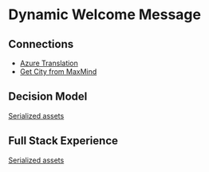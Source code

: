 # Dynamic Welcome Message

## Connections

- [Azure Translation](../connections/Azure-Translation/README.md)
- [Get City from MaxMind](/demo/experience/personalize/connections/Get%20City%20from%20MaxMind)

## Decision Model

[Serialized assets](/demo/experience/personalize/decisioning/decisionModels/Dynamic%20Welcome%20Message)

## Full Stack Experience

[Serialized assets](/demo/experience/personalize/experiences/fullStack/Dynamic%20Welcome%20Message)
